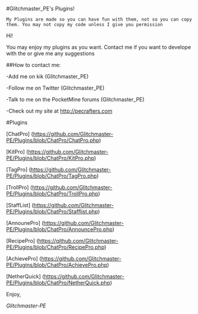 #Glitchmaster_PE's Plugins!

```
My Plugins are made so you can have fun with them, not so you can copy them. You may not copy my code unless I give you permission
```	
Hi!

You may enjoy my plugins as you want. Contact me if you want to develope with the or give me any suggestions

##How to contact me:

-Add me on kik (Glitchmaster_PE)

-Follow me on Twitter (Glitchmaster_PE)

-Talk to me on the PocketMine forums (Glitchmaster_PE)

-Check out my site at http://pecrafters.com


#Plugins

[ChatPro] (https://github.com/Glitchmaster-PE/Plugins/blob/ChatPro/ChatPro.php)

[KitPro] (https://github.com/Glitchmaster-PE/Plugins/blob/ChatPro/KitPro.php)

[TagPro] (https://github.com/Glitchmaster-PE/Plugins/blob/ChatPro/TagPro.php)

[TrollPro] (https://github.com/Glitchmaster-PE/Plugins/blob/ChatPro/TrollPro.php)

[StaffList] (https://github.com/Glitchmaster-PE/Plugins/blob/ChatPro/Stafflist.php)

[AnnounePro] (https://github.com/Glitchmaster-PE/Plugins/blob/ChatPro/AnnouncePro.php)

[RecipePro] (https://github.com/Glitchmaster-PE/Plugins/blob/ChatPro/RecipePro.php)

[AchievePro] (https://github.com/Glitchmaster-PE/Plugins/blob/ChatPro/AchievePro.php)

[NetherQuick] (https://github.com/Glitchmaster-PE/Plugins/blob/ChatPro/NetherQuick.php)

Enjoy,

_Glitchmaster-PE_
